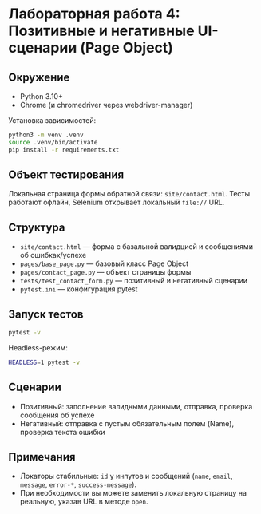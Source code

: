 # Лабораторная работа 4: Позитивные и негативные UI-сценарии (Page Object)

## Окружение
- Python 3.10+
- Chrome (и chromedriver через webdriver-manager)

Установка зависимостей:
```bash
python3 -m venv .venv
source .venv/bin/activate
pip install -r requirements.txt
```

## Объект тестирования
Локальная страница формы обратной связи: `site/contact.html`.
Тесты работают офлайн, Selenium открывает локальный `file://` URL.

## Структура
- `site/contact.html` — форма с базальной валидцией и сообщениями об ошибках/успехе
- `pages/base_page.py` — базовый класс Page Object
- `pages/contact_page.py` — объект страницы формы
- `tests/test_contact_form.py` — позитивный и негативный сценарии
- `pytest.ini` — конфигурация pytest

## Запуск тестов
```bash
pytest -v
```
Headless-режим:
```bash
HEADLESS=1 pytest -v
```

## Сценарии
- Позитивный: заполнение валидными данными, отправка, проверка сообщения об успехе
- Негативный: отправка с пустым обязательным полем (Name), проверка текста ошибки

## Примечания
- Локаторы стабильные: `id` у инпутов и сообщений (`name`, `email`, `message`, `error-*`, `success-message`).
- При необходимости вы можете заменить локальную страницу на реальную, указав URL в методе `open`.

